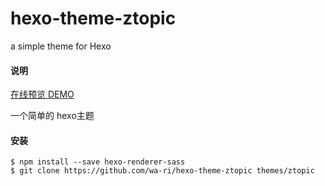 # hexo-theme-ztopic
a simple theme for Hexo

#### 说明
[在线预览 DEMO](https://wa-ri.github.io/)

一个简单的 hexo主题
#### 安装
```npm
$ npm install --save hexo-renderer-sass
$ git clone https://github.com/wa-ri/hexo-theme-ztopic themes/ztopic
```
